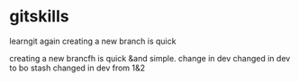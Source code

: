 # gitskills
learngit again
creating a new branch is quick

creating a new brancfh is quick &and simple.
change in dev
changed in dev to bo stash
changed in dev from 1&2
